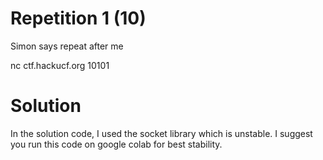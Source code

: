 # Repetition 1 (10)
Simon says repeat after me

nc ctf.hackucf.org 10101
# Solution
In the solution code, I used the socket library which is unstable. I suggest you run this code on google colab for best stability.
